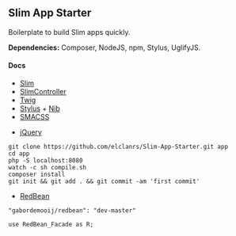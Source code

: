 ## Slim App Starter

Boilerplate to build Slim apps quickly.

**Dependencies:** Composer, NodeJS, npm, Stylus, UglifyJS.

#### Docs

- [Slim](http://docs.slimframework.com)
- [SlimController](https://github.com/fortrabbit/slimcontroller)
- [Twig](http://docs.slimframework.com)
- [Stylus](http://learnboost.github.io/stylus/) + [Nib](http://visionmedia.github.io/nib/)
- [SMACSS](http://smacss.com/book/)
* [jQuery](http://api.jquery.com/)

```
git clone https://github.com/elclanrs/Slim-App-Starter.git app
cd app
php -S localhost:8080
watch -c sh compile.sh
composer install
git init && git add . && git commit -am 'first commit'
```

- [RedBean](http://www.redbeanphp.com/)

```
"gabordemooij/redbean": "dev-master"
```
```
use RedBean_Facade as R;
```

